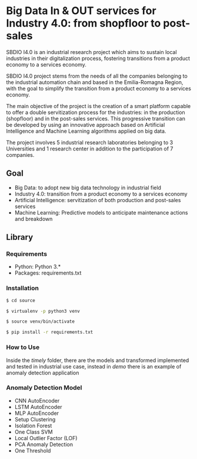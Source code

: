 # Big Data In & OUT services for Industry 4.0: from shopfloor to post-sales

SBDIO I4.0 is an industrial research project which aims to sustain 
local industries in their digitalization process, fostering transitions 
from a product economy to a services economy.

SBDIO I4.0 project stems from the needs of all the companies belonging 
to the industrial automation chain and based in the Emilia-Romagna Region, 
with the goal to simplify the transition from a product economy 
to a services economy.

The main objective of the project is the creation of a smart platform 
capable to offer a double servitization process for the industries: 
in the production (shopfloor) and in the post-sales services. 
This progressive transition can be developed by using an innovative 
approach based on Artificial Intelligence and Machine Learning 
algorithms applied on big data.

The project involves 5 industrial research laboratories belonging 
to 3 Universities and 1 research center in addition 
to the participation of 7 companies.

## Goal

- Big Data: to adopt new big data technology in industrial field
- Industry 4.0: transition from a product economy to a services economy
- Artificial Intelligence: servitization of both production and post-sales services
- Machine Learning: Predictive models to anticipate maintenance actions and breakdown


## Library

### Requirements

- Python: Python 3.*
- Packages: requirements.txt

### Installation

```bash
$ cd source

$ virtualenv -p python3 venv

$ source venv/bin/activate

$ pip install -r requirements.txt

```

### How to Use

Inside the *timely* folder, there are the models and transformed implemented and tested in industrial use case, 
instead in *demo* there is an example of anomaly detection application

### Anomaly Detection Model
- CNN AutoEncoder
- LSTM AutoEncoder
- MLP AutoEncoder
- Setup Clustering
- Isolation Forest
- One Class SVM
- Local Outlier Factor (LOF)
- PCA Anomaly Detection
- One Threshold


[comment]: <> (### Evaluation)

[comment]: <> (Univariate Time Series)

[comment]: <> (| Model           	| Accuracy 	| Precision 	| Recall 	| F-score 	|)

[comment]: <> (|-----------------	|----------	|-----------	|--------   |---------  |)

[comment]: <> (| PCA             	| 90.53     | 99.76     	| 84.10     | 91.26     |)

[comment]: <> (| SetupClustering 	| 72.06     | 83.10        	| 65.90     | 73.51     |)

[comment]: <> (| OneClassSVM      	| 58.71     | 59.11       	| 96.70     | 73.37     |)

[comment]: <> (| Isolation Forest	| 66.24     | 68.52       	| 78.80    	| 73.30     |)

[comment]: <> (| LOF             	| 58.58     | 59.06       	| 96.50    	| 73.27     |)

[comment]: <> (Multivariate Time Series)

[comment]: <> (| Model           	| Accuracy 	| Precision 	| Recall 	| F-score 	|)

[comment]: <> (|-----------------	|----------	|-----------	|--------   |---------  |)

[comment]: <> (| PCA             	| 100.0     | 100.0     	| 100.0     | 100.0     |)

[comment]: <> (| SetupClustering 	| 91.17     | 100.0        	| 85.00     | 91.89     |)

[comment]: <> (| OneClassSVM      	| 61.76     | 60.60       	| 100.0     | 75.47     |)

[comment]: <> (| Isolation Forest	| 83.82     | 91.42       	| 80.00    	| 85.33     |)

[comment]: <> (| LOF             	| 60.29     | 59.70       	| 100.0    	| 74.77     |)